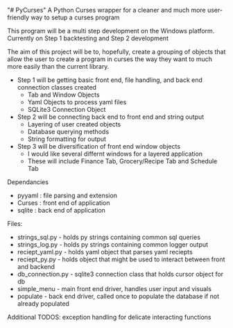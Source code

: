 "# PyCurses" 
A Python Curses wrapper for a cleaner and much more user-friendly way to setup a curses program

This program will be a multi step development on the Windows platform. Currently on Step 1 backtesting and Step 2 development

The aim of this project will be to, hopefully, create a grouping of objects that allow the user to create a program in curses the way they want to much more easily than the current library.

- Step 1 will be getting basic front end, file handling, and back end connection classes created
    - Tab and Window Objects
    - Yaml Objects to process yaml files
    - SQLite3 Connection Object
- Step 2 will be connecting back end to front end and string output
    - Layering of user created objects
    - Database querying methods 
    - String formatting for output 
- Step 3 will be diversification of front end window objects
    - I would like several differnt windows for a layered application
    - These will include Finance Tab, Grocery/Recipe Tab and Schedule Tab

Dependancies
- pyyaml : file parsing and extension
- Curses : front end of application
- sqlite : back end of application

Files:
- strings_sql.py - holds py strings containing common sql queries
- strings_log.py - holds py strings containing common logger output
- reciept_yaml.py - holds yaml object that parses yaml reciepts
- reciept_py.py - holds object that might be used to interact between front and backend
- db_connection.py - sqlite3 connection class that holds cursor object for db
- simple_menu - main front end driver, handles user input and visuals
- populate - back end driver, called once to populate the database if not already populated

Additional TODOS: exception handling for delicate interacting functions
